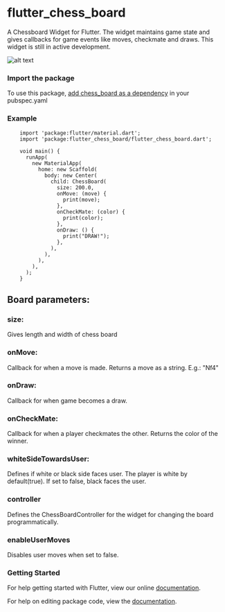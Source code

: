 # flutter_chess_board

A Chessboard Widget for Flutter. The widget maintains game state and gives callbacks for game events 
like moves, checkmate and draws. This widget is still in active development.

![alt text](https://github.com/deven98/flutter_chess_board/blob/master/screen_shot.png)

### Import the package 

To use this package, [add chess_board as a dependency](https://pub.dartlang.org/packages/flutter_chess_board#-installing-tab-) in your pubspec.yaml

### Example

        import 'package:flutter/material.dart';
        import 'package:flutter_chess_board/flutter_chess_board.dart';
        
        void main() {
          runApp(
            new MaterialApp(
              home: new Scaffold(
                body: new Center(
                  child: ChessBoard(
                    size: 200.0,
                    onMove: (move) {
                      print(move);
                    },
                    onCheckMate: (color) {
                      print(color);
                    },
                    onDraw: () {
                      print("DRAW!");
                    },
                  ),
                ),
              ),
            ),
          );
        }

## Board parameters:

### size: 

Gives length and width of chess board

### onMove:

Callback for when a move is made. Returns a move as a string. E.g.: "Nf4"

### onDraw:

Callback for when game becomes a draw.

### onCheckMate: 

Callback for when a player checkmates the other. Returns the color of the winner.

### whiteSideTowardsUser:

Defines if white or black side faces user. The player is white by default(true). If 
set to false, black faces the user.

### controller

Defines the ChessBoardController for the widget for changing the board programmatically.

### enableUserMoves

Disables user moves when set to false.

### Getting Started

For help getting started with Flutter, view our online [documentation](https://flutter.io/).

For help on editing package code, view the [documentation](https://flutter.io/developing-packages/).
